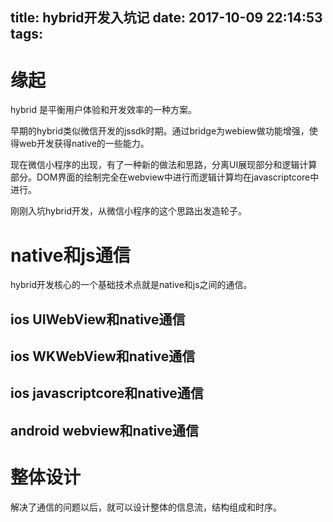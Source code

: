 title: hybrid开发入坑记
date: 2017-10-09 22:14:53
tags:
---

缘起
===

hybrid 是平衡用户体验和开发效率的一种方案。

早期的hybrid类似微信开发的jssdk时期。通过bridge为webiew做功能增强，使得web开发获得native的一些能力。

现在微信小程序的出现，有了一种新的做法和思路，分离UI展现部分和逻辑计算部分。DOM界面的绘制完全在webview中进行而逻辑计算均在javascriptcore中进行。


刚刚入坑hybrid开发，从微信小程序的这个思路出发造轮子。


native和js通信
===

hybrid开发核心的一个基础技术点就是native和js之间的通信。

ios UIWebView和native通信
---

ios WKWebView和native通信
---

ios javascriptcore和native通信
---

android webview和native通信
---

整体设计
===

解决了通信的问题以后，就可以设计整体的信息流，结构组成和时序。





